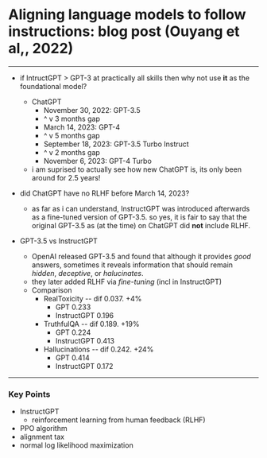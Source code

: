 # Aligning language models to follow instructions: blog post (Ouyang et al,, 2022) 

---

* if IntructGPT > GPT-3 at practically all skills then why not use **it** as the foundational model?
    * ChatGPT
        * November 30, 2022: GPT-3.5
        * ^ v 3 months gap
        * March 14, 2023: GPT-4
        * ^ v 5 months gap
        * September 18, 2023: GPT-3.5 Turbo Instruct
        * ^ v 2 months gap
        * November 6, 2023: GPT-4 Turbo
    * i am suprised to actually see how new ChatGPT is, its only been around for 2.5 years!
* did ChatGPT have no RLHF before March 14, 2023?
    * as far as i can understand, InstructGPT was introduced afterwards as a fine-tuned version of GPT-3.5.
    so yes, it is fair to say that the original GPT-3.5 as (at the time) on ChatGPT did **not** include RLHF.

* GPT-3.5 vs InstructGPT
    * OpenAI released GPT-3.5 and found that although it provides *good* answers,
    sometimes it reveals information that should remain *hidden*, *deceptive*, or *halucinates*. 
    * they later added RLHF via *fine-tuning* (incl in InstructGPT)
    * Comparison 
        * RealToxicity -- dif 0.037. +4%
            * GPT 0.233
            * InstructGPT 0.196 
        * TruthfulQA -- dif 0.189. +19%
            * GPT 0.224
            * InstructGPT 0.413
        * Hallucinations --  dif 0.242. +24% 
            * GPT 0.414
            * InstructGPT 0.172 


---
### Key Points
* InstructGPT
    * reinforcement learning from human feedback (RLHF)
* PPO algorithm
* alignment tax
* normal log likelihood maximization
